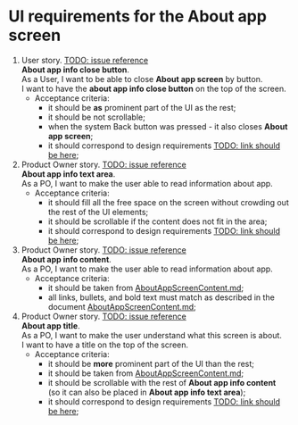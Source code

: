# UI requirements for the About app screen
1. User story. [TODO: issue reference]()<br>
**About app info close button**.<br>
As a User, I want to be able to close **About app screen** by button.<br>
I want to have the **about app info close button** on the top of the screen.<br>
   - Acceptance criteria:
     - it should be **as** prominent part of the UI as the rest;
     - it should be not scrollable;
     - when the system Back button was pressed - it also closes **About app screen**;
     - it should correspond to design requirements [TODO: link should be here]();
2. Product Owner story. [TODO: issue reference]()<br>
**About app info text area**.<br>
As a PO, I want to make the user able to read information about app.<br>
   - Acceptance criteria:
     - it should fill all the free space on the screen without crowding out the rest of the UI elements;
     - it should be scrollable if the content does not fit in the area;
     - it should correspond to design requirements [TODO: link should be here]();
3. Product Owner story. [TODO: issue reference]()<br>
**About app info content**.<br>
As a PO, I want to make the user able to read information about app.<br>
   - Acceptance criteria:
     - it should be taken from [AboutAppScreenContent.md](./AboutAppScreenContent.md);
     - all links, bullets, and bold text must match as described in the document [AboutAppScreenContent.md](./AboutAppScreenContent.md);
4. Product Owner story. [TODO: issue reference]()<br>
**About app title**.<br>
As a PO, I want to make the user understand what this screen is about.<br>
I want to have a title on the top of the screen.<br>
   - Acceptance criteria:
     - it should be **more** prominent part of the UI than the rest;
     - it should be taken from [AboutAppScreenContent.md](./AboutAppScreenContent.md);
     - it should be scrollable with the rest of **About app info content** (so it can also be placed in **About app info text area**);
     - it should correspond to design requirements [TODO: link should be here]();
